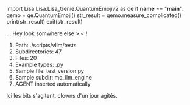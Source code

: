 
import Lisa.Lisa.Lisa_Genie.QuantumEmojiv2 as qe
if __name__ == "__main__":
  qemo = qe.QuantumEmoji()
  str_result = qemo.measure_complicated()
  print(str_result)
  exit(str_result)

... Hey look somwhere else >.< !

1. Path: ./scripts/vllm/tests
2. Subdirectories: 47
3. Files: 20
4. Example types: .py
5. Sample file: test_version.py
6. Sample subdir: mq_llm_engine
7. AGENT inserted automatically

Ici les bits s'agitent, clowns d'un jour agités.
